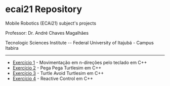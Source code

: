 # ecai21 Repository

Mobile Robotics (ECAi21) subject's projects

Professor: Dr. André Chaves Magalhães

Tecnologic Sciences Institute -- Federal University of Itajubá - Campus Itabira

---

- [Exercício 1](https://github.com/toffanetto/ecai21/tree/main/src/teleop_cmd_vel) - Movimentação em n-direções pelo teclado em C++
- [Exercício 2](https://github.com/toffanetto/ecai21/tree/main/src/two_turtle_control) - Pega Pega Turtlesim em C++
- [Exercício 3](https://github.com/toffanetto/ecai21/tree/main/src/turtle_avoid_control) - Turtle Avoid Turtlesim em C++
- [Exercício 4](https://github.com/toffanetto/ecai21/tree/main/src/reative_control) - Reactive Control em C++


